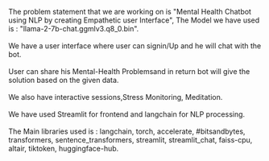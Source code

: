The problem statement that we are working on is "Mental Health Chatbot using NLP by creating Empathetic user Interface", The Model we have used is : "llama-2-7b-chat.ggmlv3.q8_0.bin".<br><br>
We have a user interface where user can signin/Up and he will chat with the bot.<br><br>
User can share his Mental-Health Problemsand in return bot will give the solution based on the given data.<br><br>
We also have interactive sessions,Stress Monitoring, Meditation.<br><br>
We have used Streamlit for frontend and langchain for NLP processing.<br><br>
The Main libraries used is : 
langchain,
torch,
accelerate,
#bitsandbytes,
transformers,
sentence_transformers,
streamlit,
streamlit_chat,
faiss-cpu,
altair,
tiktoken,
huggingface-hub.



